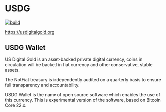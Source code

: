 USDG
=====================================
[![build](https://github.com/USDGcoinFoundation/USDGcoin/actions/workflows/build.yml/badge.svg?branch=master)](https://github.com/USDGcoinFoundation/USDGcoin/actions/workflows/build.yml)


https://usdigitalgold.org

USDG Wallet
----------------

US Digital Gold is an asset-backed private digital currency, coins in circulation will be backed in fiat currency and other conservative, stable assets.

The NotFiat treasury is independently audited on a quarterly basis to ensure full transparency and accountability.

USDG Wallet is the name of open source software which enables the use of this currency. This is experimental version of the software, based on Bitcoin Core 22.x.
